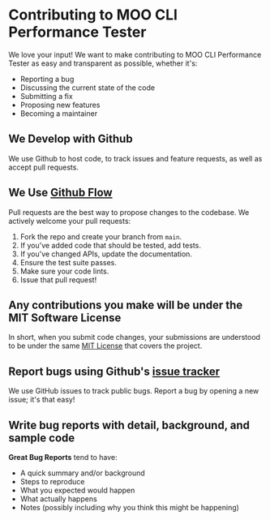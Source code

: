 # Contributing to MOO CLI Performance Tester

We love your input! We want to make contributing to MOO CLI Performance Tester as easy and transparent as possible, whether it's:

- Reporting a bug
- Discussing the current state of the code
- Submitting a fix
- Proposing new features
- Becoming a maintainer

## We Develop with Github
We use Github to host code, to track issues and feature requests, as well as accept pull requests.

## We Use [Github Flow](https://guides.github.com/introduction/flow/index.html)
Pull requests are the best way to propose changes to the codebase. We actively welcome your pull requests:

1. Fork the repo and create your branch from `main`.
2. If you've added code that should be tested, add tests.
3. If you've changed APIs, update the documentation.
4. Ensure the test suite passes.
5. Make sure your code lints.
6. Issue that pull request!

## Any contributions you make will be under the MIT Software License
In short, when you submit code changes, your submissions are understood to be under the same [MIT License](http://choosealicense.com/licenses/mit/) that covers the project.

## Report bugs using Github's [issue tracker](https://github.com/kkabza/perftester/issues)
We use GitHub issues to track public bugs. Report a bug by opening a new issue; it's that easy!

## Write bug reports with detail, background, and sample code
**Great Bug Reports** tend to have:

- A quick summary and/or background
- Steps to reproduce
- What you expected would happen
- What actually happens
- Notes (possibly including why you think this might be happening)
